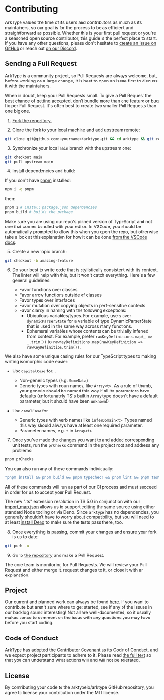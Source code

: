 # Contributing

ArkType values the time of its users and contributors as much as its maintainers, so our goal is for the process to be as efficient and straightforward as possible. Whether this is your first pull request or you're a seasoned open source contributor, this guide is the perfect place to start. If you have any other questions, please don't hesitate to [create an issue on GitHub](https://github.com/arktypeio/arktype/issues/new) or reach out [on our Discord](https://discord.gg/WSNF3Kc4xh).

## Sending a Pull Request

ArkType is a community project, so Pull Requests are always welcome, but, before working on a large change, it is best to open an issue first to discuss it with the maintainers.

When in doubt, keep your Pull Requests small. To give a Pull Request the best chance of getting accepted, don't bundle more than one feature or bug fix per Pull Request. It's often best to create two smaller Pull Requests than one big one.

1. [Fork the repository.](https://help.github.com/en/github/getting-started-with-github/fork-a-repo)

2. Clone the fork to your local machine and add upstream remote:

```sh
git clone git@github.com:<yourname>/arktype.git && cd arktype && git remote add upstream git@github.com:arktypeio/arktype.git
```

3. Synchronize your local `main` branch with the upstream one:

```sh
git checkout main
git pull upstream main
```

4. Install dependencies and build:

If you don't have [pnpm](https://pnpm.io/) installed:

```sh
npm i -g pnpm
```

then:

```sh
pnpm i # install package.json dependencies
pnpm build # builds the package
```

Make sure you are using our repo's pinned version of TypeScript and not one that comes bundled with your editor. In VSCode, you should be automatically prompted to allow this when you open the repo, but otherwise take a look at this explanation for how it can be done [from the VSCode docs](https://code.visualstudio.com/docs/typescript/typescript-compiling#_using-the-workspace-version-of-typescript).

5. Create a new topic branch:

```sh
git checkout -b amazing-feature
```

6. Do your best to write code that is stylistically consistent with its context. The linter will help with this, but it won't catch everything. Here's a few general guidelines:

    - Favor functions over classes
    - Favor arrow functions outside of classes
    - Favor types over interfaces
    - Favor mutation over copying objects in perf-sensitive contexts
    - Favor clarity in naming with the following exceptions:
        - Ubiquitous variables/types. For example, use `s` over `dynamicParserState` for a variable of type DynamicParserState that is used in the same way across many functions.
        - Ephemeral variables whose contents can be trivially inferred from context. For example, prefer `rawKeyDefinitions.map(_ => _.trim())` to `rawKeyDefinitions.map(rawKeyDefinition => rawKeyDefinition.trim())`.

We also have some unique casing rules for our TypeScript types to making writing isomorphic code easier:

-   Use `CapitalCase` for...

    -   Non-generic types (e.g. `SomeData`)
    -   Generic types with noun names, like `Array<t>`. As a rule of thumb, your generic should be named this way if all its parameters have defaults (unfortunately TS's builtin `Array` type doesn't have a default parameter, but it should have been `unknown`!)

-   Use `camelCase` for...

    -   Generic types with verb names like `inferDomain<t>`. Types named this way should always have at least one required parameter.
    -   Parameter names, e.g. `t` in `Array<t>`

7. Once you've made the changes you want to and added corresponding unit tests, run the `prChecks` command in the project root and address any problems:

```sh
pnpm prChecks
```

You can also run any of these commands individually:

```sh @lineFrom:package.json:scripts/prChecks =>{?}
"pnpm install && pnpm build && pnpm typecheck && pnpm lint && pnpm testRepo && pnpm buildDocs"
```

All of these commands will run as part of our CI process and must succeed in order for us to accept your Pull Request.

The new ".ts" extension resolution in TS 5.0 in conjunction with our [import_map.json](./dev/configs/import_map.json) allows us to support editing the same source using either standard Node tooling or via Deno. Since `arktype` has no dependencies, you generally shouldn't have to worry about compatibility, but you will need to at least [install Deno](https://deno.land/manual/getting_started/installation) to make sure the tests pass there, too.

8. Once everything is passing, commit your changes and ensure your fork is up to date:

```sh
git push -u
```

9. Go to [the repository](https://github.com/arktypeio/arktype) and make a Pull Request.

The core team is monitoring for Pull Requests. We will review your Pull Request and either merge it, request changes to it, or close it with an explanation.

## Project

Our current and planned work can always be found [here](https://github.com/arktypeio/arktype/projects/1). If you want to contribute but aren't sure where to get started, see if any of the issues in our backlog sound interesting! Not all are well-documented, so it usually makes sense to comment on the issue with any questions you may have before you start coding.

## Code of Conduct

ArkType has adopted the [Contributor Covenant](https://www.contributor-covenant.org/) as its Code of Conduct, and we expect project participants to adhere to it.
Please read [the full text](/dev/CODE_OF_CONDUCT.md) so that you can understand what actions will and will not be tolerated.

## License

By contributing your code to the arktypeio/arktype GitHub repository, you agree to license your contribution under the MIT license.
